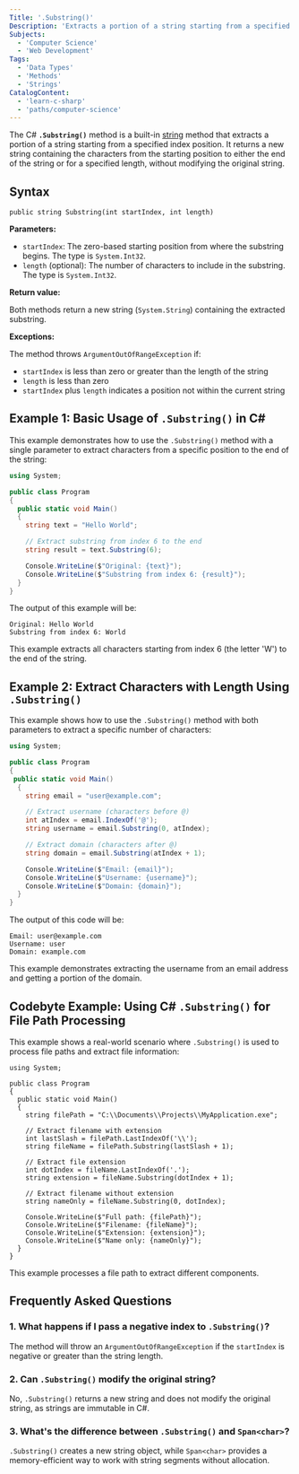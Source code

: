 ```yaml
---
Title: '.Substring()'
Description: 'Extracts a portion of a string starting from a specified index position.'
Subjects:
  - 'Computer Science'
  - 'Web Development'
Tags:
  - 'Data Types'
  - 'Methods'
  - 'Strings'
CatalogContent:
  - 'learn-c-sharp'
  - 'paths/computer-science'
---
```


The C# **`.Substring()`** method is a built-in [string](https://www.codecademy.com/resources/docs/c-sharp/strings) method that extracts a portion of a string starting from a specified index position. It returns a new string containing the characters from the starting position to either the end of the string or for a specified length, without modifying the original string.

## Syntax

```pseudo
public string Substring(int startIndex, int length)
```

**Parameters:**

- `startIndex`: The zero-based starting position from where the substring begins. The type is `System.Int32`.
- `length` (optional): The number of characters to include in the substring. The type is `System.Int32`.

**Return value:**

Both methods return a new string (`System.String`) containing the extracted substring.

**Exceptions:**

The method throws `ArgumentOutOfRangeException` if:

- `startIndex` is less than zero or greater than the length of the string
- `length` is less than zero
- `startIndex` plus `length` indicates a position not within the current string

## Example 1: Basic Usage of `.Substring()` in C#

This example demonstrates how to use the `.Substring()` method with a single parameter to extract characters from a specific position to the end of the string:

```cs
using System;

public class Program
{
  public static void Main()
  {
    string text = "Hello World";

    // Extract substring from index 6 to the end
    string result = text.Substring(6);

    Console.WriteLine($"Original: {text}");
    Console.WriteLine($"Substring from index 6: {result}");
  }
}
```

The output of this example will be:

```shell
Original: Hello World
Substring from index 6: World
```

This example extracts all characters starting from index 6 (the letter 'W') to the end of the string.

## Example 2: Extract Characters with Length Using `.Substring()`

This example shows how to use the `.Substring()` method with both parameters to extract a specific number of characters:

```cs
using System;

public class Program
{
 public static void Main()
  {
    string email = "user@example.com";

    // Extract username (characters before @)
    int atIndex = email.IndexOf('@');
    string username = email.Substring(0, atIndex);

    // Extract domain (characters after @)
    string domain = email.Substring(atIndex + 1);

    Console.WriteLine($"Email: {email}");
    Console.WriteLine($"Username: {username}");
    Console.WriteLine($"Domain: {domain}");
  }
}
```

The output of this code will be:

```shell
Email: user@example.com
Username: user
Domain: example.com
```

This example demonstrates extracting the username from an email address and getting a portion of the domain.

## Codebyte Example: Using C# `.Substring()` for File Path Processing

This example shows a real-world scenario where `.Substring()` is used to process file paths and extract file information:

```codebyte/csharp
using System;

public class Program
{
  public static void Main()
  {
    string filePath = "C:\\Documents\\Projects\\MyApplication.exe";

    // Extract filename with extension
    int lastSlash = filePath.LastIndexOf('\\');
    string fileName = filePath.Substring(lastSlash + 1);

    // Extract file extension
    int dotIndex = fileName.LastIndexOf('.');
    string extension = fileName.Substring(dotIndex + 1);

    // Extract filename without extension
    string nameOnly = fileName.Substring(0, dotIndex);

    Console.WriteLine($"Full path: {filePath}");
    Console.WriteLine($"Filename: {fileName}");
    Console.WriteLine($"Extension: {extension}");
    Console.WriteLine($"Name only: {nameOnly}");
  }
}
```

This example processes a file path to extract different components.

## Frequently Asked Questions

### 1. What happens if I pass a negative index to `.Substring()`?

The method will throw an `ArgumentOutOfRangeException` if the `startIndex` is negative or greater than the string length.

### 2. Can `.Substring()` modify the original string?

No, `.Substring()` returns a new string and does not modify the original string, as strings are immutable in C#.

### 3. What's the difference between `.Substring()` and `Span<char>`?

`.Substring()` creates a new string object, while `Span<char>` provides a memory-efficient way to work with string segments without allocation.
